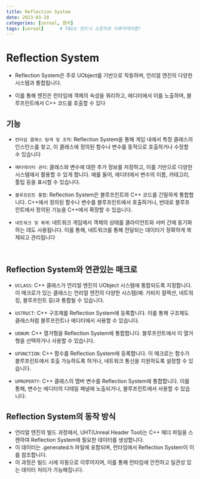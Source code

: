 ```yaml
---
title: Reflection System
date: 2023-03-28
categories: [unreal, 용어]
tags: [unreal]		# TAG는 반드시 소문자로 이루어져야함!
---
```


# Reflection System


* Reflection System은 주로 UObject를 기반으로 작동하며, 언리얼 엔진의 다양한 시스템과 통합됩니다.

* 이를 통해 엔진은 런타임에 객체의 속성을 쿼리하고, 에디터에서 이를 노출하며, 블루프린트에서 C++ 코드를 호출할 수 있다

## 기능

* `런타임 클래스 탐색 및 조작`: Reflection System을 통해 게임 내에서 특정 클래스의 인스턴스를 찾고, 이 클래스에 정의된 함수나 변수를 동적으로 호출하거나 수정할 수 있습니다

* `메타데이터 관리`: 클래스와 변수에 대한 추가 정보를 저장하고, 이를 기반으로 다양한 시스템에서 활용할 수 있게 합니다. 예를 들어, 에디터에서 변수의 이름, 카테고리, 툴팁 등을 표시할 수 있습니다.

* `블루프린트 통합`: Reflection System은 블루프린트와 C++ 코드를 긴밀하게 통합합니다. C++에서 정의된 함수나 변수를 블루프린트에서 호출하거나, 반대로 블루프린트에서 정의된 기능을 C++에서 확장할 수 있습니다.

* `네트워크 및 복제`: 네트워크 게임에서 객체의 상태를 클라이언트와 서버 간에 동기화하는 데도 사용됩니다. 이를 통해, 네트워크를 통해 전달되는 데이터가 정확하게 복제되고 관리됩니다

<br>

## Reflection System와 연관있는 매크로

* `UCLASS`: C++ 클래스가 언리얼 엔진의 UObject 시스템에 통합되도록 지정합니다. 이 매크로가 있는 클래스는 언리얼 엔진의 다양한 시스템(예: 가비지 컬렉션, 네트워킹, 블루프린트 등)과 통합될 수 있습니다.

* `USTRUCT`: C++ 구조체를 Reflection System에 등록합니다. 이를 통해 구조체도 클래스처럼 블루프린트나 에디터에서 사용할 수 있습니다.

* `UENUM`: C++ 열거형을 Reflection System에 통합합니다. 블루프린트에서 이 열거형을 선택하거나 사용할 수 있습니다.

* `UFUNCTION`: C++ 함수를 Reflection System에 등록합니다. 이 매크로는 함수가 블루프린트에서 호출 가능하도록 하거나, 네트워크 통신을 지원하도록 설정할 수 있습니다.

* `UPROPERTY`: C++ 클래스의 멤버 변수를 Reflection System에 통합합니다. 이를 통해, 변수는 에디터의 디테일 패널에 노출되거나, 블루프린트에서 사용할 수 있습니다.

## Reflection System의 동작 방식

* 언리얼 엔진의 빌드 과정에서, UHT(Unreal Header Tool)는 C++ 헤더 파일을 스캔하여 Reflection System에 필요한 데이터를 생성합니다. 
* 이 데이터는 .generated.h 파일에 포함되며, 런타임에서 Reflection System이 이를 참조합니다. 
* 이 과정은 빌드 시에 자동으로 이루어지며, 이를 통해 런타임에 안전하고 일관성 있는 데이터 처리가 가능해집니다.